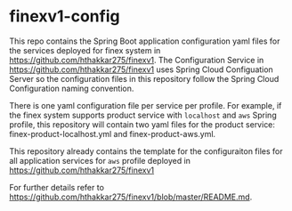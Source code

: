 # finexv1-config
This repo contains the Spring Boot application configuration yaml files for the services deployed for finex system in https://github.com/hthakkar275/finexv1. The Configuration Service in https://github.com/hthakkar275/finexv1 uses Spring Cloud Configuation Server so the configuration files in this repository follow the Spring Cloud Configuration naming convention. 

There is one yaml configuration file per service per profile. For example, if the finex system supports product service with `localhost` and `aws` Spring profile, this repository will contain two yaml files for the product service: finex-product-localhost.yml and finex-product-aws.yml. 

This repository already contains the template for the configuraiton files for all application services for `aws` profile deployed in https://github.com/hthakkar275/finexv1

For further details refer to https://github.com/hthakkar275/finexv1/blob/master/README.md.
